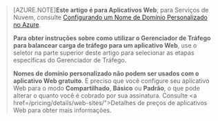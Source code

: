 > [AZURE.NOTE]**Este artigo é para Aplicativos Web**; para Serviços de Nuvem, consulte <a href="/develop/net/common-tasks/custom-dns/">Configurando um Nome de Domínio Personalizado no Azure</a>.
>
> **Para obter instruções sobre como utilizar o Gerenciador de Tráfego para balancear carga de tráfego para um aplicativo Web**, use o seletor na parte superior deste artigo para selecionar as etapas específicas do Gerenciador de Tráfego.
>
> **Nomes de domínio personalizado não podem ser usados com o aplicativo Web gratuito**. É preciso que você configure seu aplicativo Web para o modo **Compartilhado**, **Básico** ou **Padrão**, o que pode alterar o quanto você é cobrado por sua assinatura. Consulte <a href=/pricing/details/web-sites/">Detalhes de preços de aplicativos Web</a> para obter mais informações.

<!---HONumber=July15_HO3-->